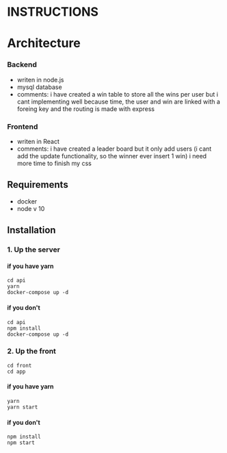 # INSTRUCTIONS

# Architecture

### Backend
- writen in node.js
- mysql database
- comments: i have created a win table to store all the wins per user but i cant implementing well because time, the user and win are linked with a foreing key and the routing is made with express

### Frontend
- writen in React
- comments: i have created a leader board but it only add users (i cant add the update functionality, so the winner ever insert 1 win) i need more time to finish my css

## Requirements

- docker
- node v 10


## Installation

### 1. Up the server

#### if you have yarn
```
cd api
yarn
docker-compose up -d

```

#### if you don't
```
cd api
npm install
docker-compose up -d

```

### 2. Up the front

```
cd front
cd app

```

#### if you have yarn
```
yarn
yarn start

```

#### if you don't
```
npm install
npm start

```